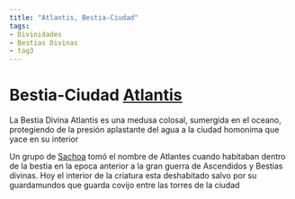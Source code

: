 ```yaml
---
title: "Atlantis, Bestia-Ciudad"
tags:
- Divinidades
- Bestias Divinas
- tag3
---
```

# **Bestia-Ciudad** [Atlantis](https://www.legendkeeper.com/app/ckvil5g57t6310808rct5ktxd/cl5sil2lh00220288tw7wxuxy/)

La Bestia Divina Atlantis es una medusa colosal, sumergida en el oceano, protegiendo de la presión aplastante del agua a la ciudad homonima que yace en su interior

Un grupo de [Sachoa](https://www.legendkeeper.com/app/ckvil5g57t6310808rct5ktxd/ckzoda46z000c036cmy5mn90w/) tomó el nombre de Atlantes cuando habitaban dentro de la bestia en la epoca anterior a la gran guerra de Ascendidos y Bestias divinas. Hoy el interior de la criatura esta deshabitado salvo por su guardamundos que guarda covijo entre las torres de la ciudad